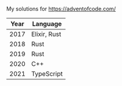 My solutions for https://adventofcode.com/

Year | Language
-----|---------
2017 | Elixir, Rust
2018 | Rust
2019 | Rust
2020 | C++
2021 | TypeScript

